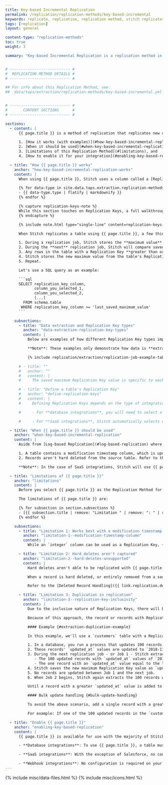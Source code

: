 ```yaml
---
title: Key-based Incremental Replication
permalink: /replication/replication-methods/key-based-incremental
keywords: replicate, replication, replication method, stitch replicates data
tags: [replication]
layout: general

content-type: "replication-methods"
toc: true
weight: 3

summary: "Key-based Incremental Replication is a replication method in which Stitch identifies new and updated data using a column called a Replication Key. This guide contains an overview of how Key-based Incremental Replication works, when it should be used, its limitations, and how to enable it for an integration."


# --------------------------- #
#  REPLICATION METHOD DETAILS #
# --------------------------- #

## For info about this Replication Method, see:
## _data/taps/extraction/replication-methods/key-based-incremental.yml


# --------------------------- #
#       CONTENT SECTIONS      #
# --------------------------- #

sections:
  - content: |
      {{ page.title }} is a method of replication that replicates new or updated data from a data source. In this guide, we'll cover:

      1. [How it works (with examples)](#how-key-based-incremental-replication-works),
      2. [When it should be used](#when-key-based-incremental-replication),
      3. [Limitations of this Replication Method](#limitations), and
      4. [How to enable it for your integration](#enabling-key-based-replication)

  - title: "How {{ page.title }} works"
    anchor: "how-key-based-incremental-replication-works"
    content: |
      When using {{ page.title }}, Stitch uses a column called a [Replication Key]({{ link.replication.rep-keys | prepend: site.baseurl }}) to identify new and updated data in a table for replication. A Replication Key is a column that exists in a source table, and must be on of the following data types:

      {% for data-type in site.data.taps.extraction.replication-methods.key-based-incremental.allowed-data-types %}
      - {{ data-type.type | flatify | markdownify }}
      {% endfor %}

      {% capture replication-keys-note %}
      While this section touches on Replication Keys, a full walkthrough is outside the scope of this guide. Refer to the [Replication Keys]({{ link.replication.rep-keys | prepend: site.baseurl }}) documentation to learn about Replication Key requirements and how to select appropriate Replication Key columns.
      {% endcapture %}

      {% include note.html type="single-line" content=replication-keys-note %}

      When Stitch replicates a table using {{ page.title }}, a few things will happen:

      1. During a replication job, Stitch stores the **maximum value** of a table's Replication Key column.
      2. During the **next** replication job, Stitch will compare saved value from the previous job to Replication Key column values in the source.
      3. Any rows in the table with a Replication Key **greater than or equal to the stored value** are replicated.
      4. Stitch stores the new maximum value from the table's Replication Key column.
      5. Repeat.

      Let's use a SQL query as an example:

      ```sql
      SELECT replication_key_column,
             column_you_selected_1,
             column_you_selected_2,
             [...]
        FROM schema.table
       WHERE replication_key_column >= 'last_saved_maximum_value'
      ```

    subsections:
      - title: "Data extraction and Replication Key types"
        anchor: "data-extraction-replication-key-types"
        content: |
          Below are examples of how different Replication Key types impact the data extracted using {{ page.title }}.

          **Note**: These examples only demonstrate how data is **extracted** from a data source, not how it will be loaded into your destination.

          {% include replication/extraction/replication-job-example-tabs.html replication-method="key-based-incremental" %}

      # - title: ""
      #   anchor: ""
      #   content: |
      #     The saved maximum Replication Key value is specific to each table that uses {{ page.title }}. This means that a saved Replication Key value isn't used to extract data from multiple tables in a job

      # - title: "Define a table's Replication Key"
      #   anchor: "define-replication-keys"
      #   content: |
      #     Defining Replication Keys depends on the type of integration:

      #     - For **database integrations**, you will need to select a Replication Key for the table when you set it to replicate. Refer to the [Replication Keys guide]({{ link.replication.rep-keys | prepend: site.baseurl }}) for useful tips for selecting a Replication Key.

      #     - For **SaaS integrations**, Stitch automatically selects default Replication Keys. These cannot be changed.

  - title: "When {{ page.title }} should be used"
    anchor: "when-key-based-incremental-replication"
    content: |
      Aside from [Log-based Replication](#log-based-replication) where it's supported, {{ page.title }} is the most efficient method for replicating your data. If Log-based Replication is unavailable for your source, {{ page.title }} may be a good fit if:

      1. A table contains a modification timestamp column, which is updated when the record changes
      2. Records aren't hard deleted from the source table. Refer to the [Limitations section](#limitation-2--hard-deletes-unsupported) below for more info.

      **Note**: In the case of SaaS integrations, Stitch will use {{ page.title }} whenever possible. Refer to the **Schema** section of any [integration's documentation]({{ site.baseurl }}/integrations/saas) for the Replication Method and Replication Key(s) used by specific tables.

  - title: "Limitations of {{ page.title }}"
    anchor: "limitations"
    content: |
      Before you select {{ page.title }} as the Replication Method for a table, you should be aware of the limitations this method can have. Being aware of these limitations can help prevent data discrepancies and ensure your data is replicated in the most efficient manner possible.

      The limitations of {{ page.title }} are:

      {% for subsection in section.subsections %}
      - [{{ subsection.title | remove: "Limitation " | remove: ": " | remove:"1" | remove: "2" | remove: "3" | remove: "4" | remove: "5" | remove: "6" }}](#{{ subsection.anchor }})
      {% endfor %}

    subsections:
      - title: "Limitation 1: Works best with a modification timestamp column"
        anchor: "limitation-1--modification-timestamp-column"
        content: |
          While an `integer` column can be used as a Replication Key, {{ page.title }} functions best with a modification timestamp Replication Key. Unlike an auto-incrementing integer, a modification timestamp allows Stitch to identify both new and updated records for replication.

      - title: "Limitation 2: Hard deletes aren't captured"
        anchor: "limitation-2--hard-deletes-unsupported"
        content: |
          Hard deletes aren't able to be replicated with {{ page.title }}. This is due to the usage of Replication Keys to identify data for replication.

          When a record is hard deleted, or entirely removed from a source, its Replication Key value is also removed. Without a Replication Key value to check, Stitch can’t identify the change and update the record in the destination. This means that the record will remain in the destination.

          Refer to the [Deleted Record Handling]({{ link.replication.deleted-records | prepend: site.baseurl }}) guide for a more detailed explanation and examples.

      - title: "Limitation 3: Duplication in replication"
        anchor: "limitation-3--replication-key-inclusivity"
        content: |
          Due to the inclusive nature of Replication Keys, there will be some duplication during the extraction process. This is because Stitch checks for values that are greater than **or equal to** the last saved maximum Replication Key value.

          Because of this approach, the record or records with Replication Key values equal to the maximum value will be selected for extraction during subsequent jobs. Most of the time, the number of re-replicated rows will be small. If, however, a bulk update occurs and a large number of records all have the same Replication Key value, you could see a high amount of rows being replicated during every replication job until a greater Replication Key value is detected.

          #### Example {#extraction-duplication-example}

          In this example, we'll use a `customers` table with a Replication Key column named `updated_at`.

          1. In a database, you run a process that updates 100 records in the `customers` table.
          2. These records' `updated_at` values are updated to `2018-11-01 00:00:00`.
          3. During the next replication job - or Job 1 - Stitch extracts 101 records from the source `customers` table:
             - The 100 updated records with `updated_at` values of `2018-11-01 00:00:00`, and
             - The one record with an `updated_at` value equal to the last saved maximum value from the previous replication job.
          4. Stitch saves the new maximum Replication Key value as `updated_at: 2018-11-01 00:00:00`.
          5. No records are updated between Job 1 and the next job.
          6. When Job 2 begins, Stitch again extracts the 100 records with `updated_at: 2018-11-01 00:00:00` because their Replication Key values are **equal to** the last saved maximum value.

          Until a record with a greater `updated_at` value is added to the `customers` table, Stitch will continue to extract all records with `updated_at: 2018-11-01 00:00:00` values.

          #### Bulk update handling {#bulk-update-handling}

          To avoid the above scenario, add a single record with a greater Replication Key value at the end of a bulk update. This will ensure that the maximum Replication Key value Stitch saves will only be equal to one record instead of many.

          For example: If one of the 100 updated records in the `customers` table had had an `updated_at` value of `2018-11-01 00:00:01`, Stitch would have saved this as the maximum Replication Key value. Then, during Job 2, only one record - instead of 100 - would have been re-replicated.

  - title: "Enable {{ page.title }}"
    anchor: "enabling-key-based-replication"
    content: |
      {{ page.title }} is available for use with the majority of Stitch integrations. Depending on the type of integration, enabling this Replication Method will vary:

      - **Database integrations**: To use {{ page.title }}, a table must contain a column suitable for use as a [Replication Key]({{ link.replication.rep-keys | prepend: site.baseurl }}). **Note**: For MongoDB integrations, there are additional considerations for Replication Keys. Refer to the [MongoDB Replication Keys]({{ link.replication.mongo-rep-keys | prepend: site.baseurl }}) guide for more info.

      - **SaaS integrations**: With the exception of Salesforce, no configuration is required on your part. Replication Methods are pre-defined for every table set to replicate. Stitch will use {{ page.title }} whenever possible to ensure your data is replicated accurately and efficiently.

      - **Webhook integrations**: No configuration is required on your part. As webhook data is sent to Stitch in real-time, only new records are ever replicated from a webhook source. This can be thought of as using {{ page.title }} with a Replication Key of `created_at`.
---
```

{% include misc/data-files.html %}
{% include misc/icons.html %}
